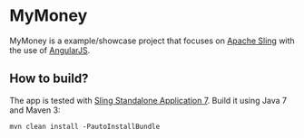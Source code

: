 MyMoney
=======

MyMoney is a example/showcase project that focuses on [Apache Sling](http://sling.apache.org/) with the use of [AngularJS](https://angularjs.org/).

How to build?
-------------
The app is tested with [Sling Standalone Application 7](http://sling.apache.org/downloads.cgi).
Build it using Java 7 and Maven 3:

    mvn clean install -PautoInstallBundle